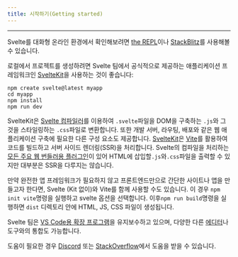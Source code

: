 ```yaml
---
title: 시작하기(Getting started)
---
```


---

Svelte를 대화형 온라인 환경에서 확인해보려면 [the REPL](https://svelte.dev/repl)이나 [StackBlitz](https://node.new/svelte)를 사용해볼 수 있습니다.

로컬에서 프로젝트를 생성하려면 Svelte 팀에서 공식적으로 제공하는 애플리케이션 프레임워크인 [SvelteKit](https://kit.svelte.dev/)을 사용하는 것이 좋습니다:
```
npm create svelte@latest myapp
cd myapp
npm install
npm run dev
```

SvelteKit은 [Svelte 컴파일러](https://www.npmjs.com/package/svelte)를 이용하여 `.svelte`파일을 DOM을 구축하는 `.js`와 그것을 스타일링하는 `.css`파일로 변환합니다. 또한 개발 서버, 라우팅, 배포와 같은 웹 애플리케이션 구축에 필요한 다른 구성 요소도 제공합니다. [SvelteKit](https://kit.svelte.dev/)은 [Vite](https://vitejs.dev/)를 활용하여 코드를 빌드하고 서버 사이드 렌더링(SSR)을 처리합니다. Svelte의 컴파일을 처리하는 [모든 주요 웹 번들러용 플러그인](https://sveltesociety.dev/tools#bundling)이 있어 HTML에 삽입할`.js`와`.css`파일을 출력할 수 있지만 대부분은 SSR을 다루지는 않습니다.

만약 완전한 앱 프레임워크가 필요하지 않고 프론트엔드만으로 간단한 사이트나 앱을 만들고자 한다면, Svelte (Kit 없이)와 Vite를 함께 사용할 수도 있습니다. 이 경우 `npm init vite`명령을 실행하고 svelte 옵션을 선택합니다. 이후`npm run build`명령을 실행하면 `dist` 디렉토리 안에 HTML, JS, CSS 파일이 생성됩니다.

Svelte 팀은 [VS Code용 확장 프로그램](https://marketplace.visualstudio.com/items?itemName=svelte.svelte-vscode)을 유지보수하고 있으며, 다양한 다른 [에디터](https://sveltesociety.dev/tools#editor-support)나 도구와의 통합도 가능합니다.

도움이 필요한 경우 [Discord](https://svelte.dev/chat) 또는 [StackOverflow](https://stackoverflow.com/questions/tagged/svelte)에서 도움을 받을 수 있습니다.
